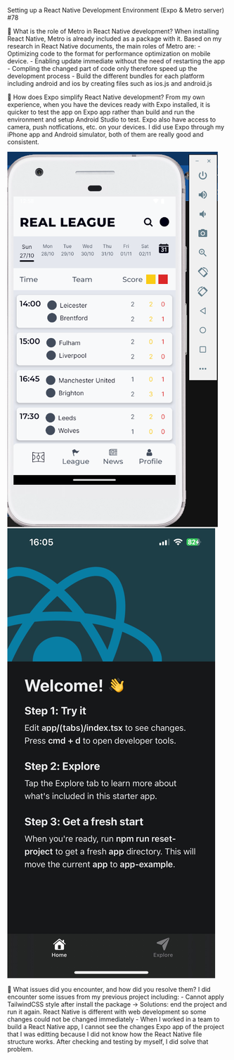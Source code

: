 Setting up a React Native Development Environment (Expo & Metro server) #78

📌 What is the role of Metro in React Native development?
When installing React Native, Metro is already included as a package with it. Based on my research in React Native documents, the main roles of Metro are: 
    - Optimizing code to the format for performance optimization on mobile device.
    - Enabling update immediate without the need of restarting the app
    - Compling the changed part of code only therefore speed up the development process
    - Build the different bundles for each platform including android and ios by creating files such as ios.js and android.js

📌 How does Expo simplify React Native development?
From my own experience, when you have the devices ready with Expo installed, it is quicker to test the app on Expo app rather than build and run the environment and setup Android Studio to test. Expo also have access to camera, push notfications, etc. on your devices. I did use Expo through my iPhone app and Android simulator, both of them are really good and consistent. 

![Screenshot of React Native app ran on Android simulator Expo app](image.png)
![Screenshot of React Native app ran on iOs Expo app](image-1.png)

📌 What issues did you encounter, and how did you resolve them?
I did encounter some issues from my previous project including:
    - Cannot apply TailwindCSS style after install the package -> Solutions: end the project and run it again. React Native is different with web development so some changes could not be changed immediately
    - When I worked in a team to build a React Native app, I cannot see the changes Expo app of the project that I was editting because I did not know how the React Native file structure works. After checking and testing by myself, I did solve that problem.